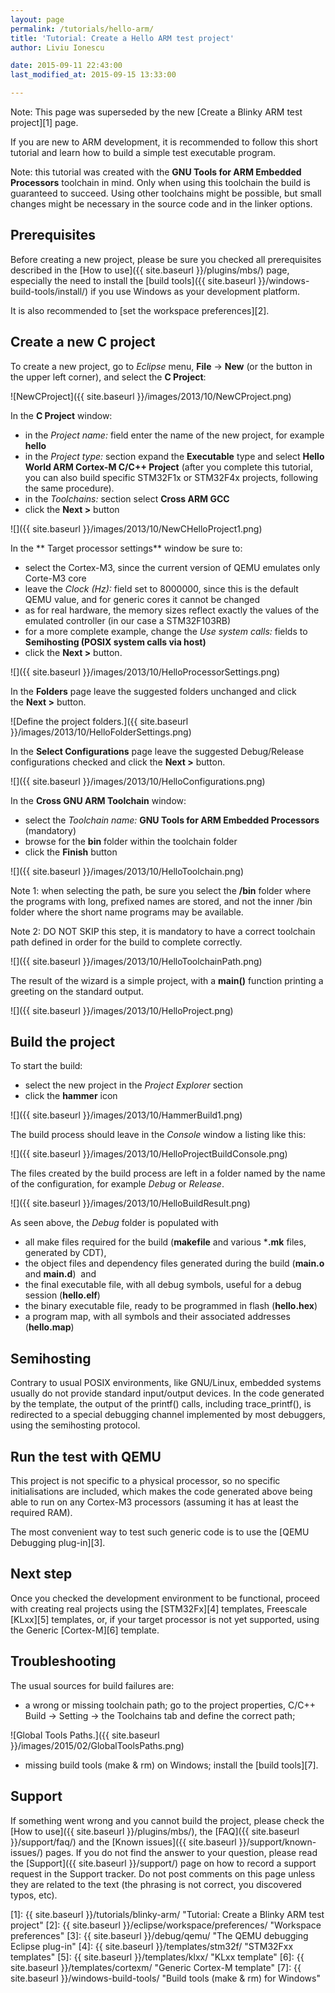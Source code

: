 ```yaml
---
layout: page
permalink: /tutorials/hello-arm/
title: 'Tutorial: Create a Hello ARM test project'
author: Liviu Ionescu

date: 2015-09-11 22:43:00
last_modified_at: 2015-09-15 13:33:00

---
```


Note: This page was superseded by the new [Create a Blinky ARM test project][1] page.

If you are new to ARM development, it is recommended to follow this short tutorial and learn how to build a simple test executable program.

Note: this tutorial was created with the **GNU Tools for ARM Embedded Processors** toolchain in mind. Only when using this toolchain the build is guaranteed to succeed. Using other toolchains might be possible, but small changes might be necessary in the source code and in the linker options.


## Prerequisites

Before creating a new project, please be sure you checked all prerequisites described in the [How to use]({{ site.baseurl }}/plugins/mbs/) page, especially the need to install the [build tools]({{ site.baseurl }}/windows-build-tools/install/) if you use Windows as your development platform.

It is also recommended to [set the workspace preferences][2].

## Create a new C project

To create a new project, go to *Eclipse* menu, **File** → **New** (or the button in the upper left corner), and select the **C Project**:

![NewCProject]({{ site.baseurl }}/images/2013/10/NewCProject.png)

In the **C Project** window:

* in the *Project name:* field enter the name of the new project, for example **hello**
* in the *Project type:* section expand the **Executable** type and select **Hello World ARM Cortex-M C/C++ Project** (after you complete this tutorial, you can also build specific STM32F1x or STM32F4x projects, following the same procedure).
* in the *Toolchains:* section select **Cross ARM GCC**
* click the **Next >** button

![]({{ site.baseurl }}/images/2013/10/NewCHelloProject1.png)

In the ** Target processor settings** window be sure to:

* select the Cortex-M3, since the current version of QEMU emulates only Corte-M3 core
* leave the *Clock (Hz):* field set to 8000000, since this is the default QEMU value, and for generic cores it cannot be changed
* as for real hardware, the memory sizes reflect exactly the values of the emulated controller (in our case a STM32F103RB)
* for a more complete example, change the *Use system calls:* fields to **Semihosting (POSIX system calls via host)**
* click the **Next >** button.

![]({{ site.baseurl }}/images/2013/10/HelloProcessorSettings.png)

In the **Folders** page leave the suggested folders unchanged and click the **Next >** button.

![Define the project folders.]({{ site.baseurl }}/images/2013/10/HelloFolderSettings.png)

In the **Select Configurations** page leave the suggested Debug/Release configurations checked and click the **Next >** button.

![]({{ site.baseurl }}/images/2013/10/HelloConfigurations.png)

In the **Cross GNU ARM Toolchain** window:

* select the *Toolchain name:* **GNU Tools for ARM Embedded Processors** (mandatory)
* browse for the **bin** folder within the toolchain folder
* click the **Finish** button

![]({{ site.baseurl }}/images/2013/10/HelloToolchain.png)

Note 1: when selecting the path, be sure you select the **/bin** folder where the programs with long, prefixed names are stored, and not the inner /bin folder where the short name programs may be available.

Note 2: DO NOT SKIP this step, it is mandatory to have a correct toolchain path defined in order for the build to complete correctly.

![]({{ site.baseurl }}/images/2013/10/HelloToolchainPath.png)

The result of the wizard is a simple project, with a **main()** function printing a greeting on the standard output.

![]({{ site.baseurl }}/images/2013/10/HelloProject.png)

## Build the project

To start the build:

* select the new project in the *Project Explorer* section
* click the **hammer** icon

![]({{ site.baseurl }}/images/2013/10/HammerBuild1.png)

The build process should leave in the *Console* window a listing like this:

![]({{ site.baseurl }}/images/2013/10/HelloProjectBuildConsole.png)

The files created by the build process are left in a folder named by the name of the configuration, for example *Debug* or *Release*.

![]({{ site.baseurl }}/images/2013/10/HelloBuildResult.png)

As seen above, the *Debug* folder is populated with

* all make files required for the build (**makefile** and various ***.mk** files, generated by CDT),
* the object files and dependency files generated during the build (**main.o** and **main.d**)  and
* the final executable file, with all debug symbols, useful for a debug session (**hello.elf**)
* the binary executable file, ready to be programmed in flash (**hello.hex**)
* a program map, with all symbols and their associated addresses (**hello.map**)

## Semihosting

Contrary to usual POSIX environments, like GNU/Linux, embedded systems usually do not provide standard input/output devices. In the code generated by the template, the output of the printf() calls, including trace_printf(), is redirected to a special debugging channel implemented by most debuggers, using the semihosting protocol.

## Run the test with QEMU

This project is not specific to a physical processor, so no specific initialisations are included, which makes the code generated above being able to run on any Cortex-M3 processors (assuming it has at least the required RAM).

The most convenient way to test such generic code is to use the [QEMU Debugging plug-in][3].

## Next step

Once you checked the development environment to be functional, proceed with creating real projects using the [STM32Fx][4] templates, Freescale [KLxx][5] templates, or, if your target processor is not yet supported, using the Generic [Cortex-M][6] template.

## Troubleshooting

The usual sources for build failures are:

* a wrong or missing toolchain path; go to the project properties, C/C++ Build → Setting → the Toolchains tab and define the correct path;

![Global Tools Paths.]({{ site.baseurl }}/images/2015/02/GlobalToolsPaths.png)

* missing build tools (make & rm) on Windows; install the [build tools][7].

## Support

If something went wrong and you cannot build the project, please check the [How to use]({{ site.baseurl }}/plugins/mbs/), the [FAQ]({{ site.baseurl }}/support/faq/) and the [Known issues]({{ site.baseurl }}/support/known-issues/) pages. If you do not find the answer to your question, please read the [Support]({{ site.baseurl }}/support/) page on how to record a support request in the Support tracker. Do not post comments on this page unless they are related to the text (the phrasing is not correct, you discovered typos, etc).

 [1]: {{ site.baseurl }}/tutorials/blinky-arm/ "Tutorial: Create a Blinky ARM test project"
 [2]: {{ site.baseurl }}/eclipse/workspace/preferences/ "Workspace preferences"
 [3]: {{ site.baseurl }}/debug/qemu/ "The QEMU debugging Eclipse plug-in"
 [4]: {{ site.baseurl }}/templates/stm32f/ "STM32Fxx templates"
 [5]: {{ site.baseurl }}/templates/klxx/ "KLxx template"
 [6]: {{ site.baseurl }}/templates/cortexm/ "Generic Cortex-M template"
 [7]: {{ site.baseurl }}/windows-build-tools/ "Build tools (make & rm) for Windows"
